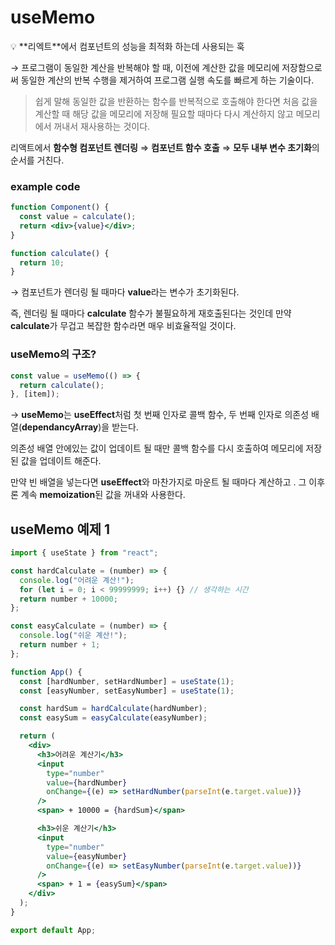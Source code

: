 # useMemo

<aside>
💡 **리엑트**에서 컴포넌트의 성능을 최적화 하는데 사용되는 훅

</aside>

→ 프로그램이 동일한 계산을 반복해야 할 때, 이전에 계산한 값을 메모리에 저장함으로써 동일한 계산의 반복 수행을 제거하여 프로그램 실행 속도를 빠르게 하는 기술이다.

> 쉽게 말해 동일한 값을 반환하는 함수를 반복적으로 호출해야 한다면 처음 값을 계산할 때 해당 값을 메모리에 저장해 필요할 때마다 다시 계산하지 않고 메모리에서 꺼내서 재사용하는 것이다.

리액트에서 **함수형 컴포넌트 렌더링** ⇒ **컴포넌트 함수 호출** ⇒ **모두 내부 변수 초기화**의 순서를 거친다.

### example code

```jsx
function Component() {
  const value = calculate();
  return <div>{value}</div>;
}

function calculate() {
  return 10;
}
```

→ 컴포넌트가 렌더링 될 때마다 **value**라는 변수가 초기화된다.

즉, 렌더링 될 때마다 **calculate** 함수가 불필요하게 재호출된다는 것인데 만약 **calculate**가 무겁고 복잡한 함수라면 매우 비효율적일 것이다.

### useMemo의 구조?

```jsx
const value = useMemo(() => {
  return calculate();
}, [item]);
```

→ **useMemo**는 **useEffect**처럼 첫 번째 인자로 콜백 함수, 두 번째 인자로 의존성 배열(**dependancyArray**)을 받는다.

의존성 배열 안에있는 값이 업데이트 될 때만 콜백 함수를 다시 호출하여 메모리에 저장된 값을 업데이트 해준다.

만약 빈 배열을 넣는다면 **useEffect**와 마찬가지로 마운트 될 때마다 계산하고 . 그 이후론 계속 **memoization**된 값을 꺼내와 사용한다.

## useMemo 예제 1

```jsx
import { useState } from "react";

const hardCalculate = (number) => {
  console.log("어려운 계산!");
  for (let i = 0; i < 99999999; i++) {} // 생각하는 시간
  return number + 10000;
};

const easyCalculate = (number) => {
  console.log("쉬운 계산!");
  return number + 1;
};

function App() {
  const [hardNumber, setHardNumber] = useState(1);
  const [easyNumber, setEasyNumber] = useState(1);

  const hardSum = hardCalculate(hardNumber);
  const easySum = easyCalculate(easyNumber);

  return (
    <div>
      <h3>어려운 계산기</h3>
      <input
        type="number"
        value={hardNumber}
        onChange={(e) => setHardNumber(parseInt(e.target.value))}
      />
      <span> + 10000 = {hardSum}</span>

      <h3>쉬운 계산기</h3>
      <input
        type="number"
        value={easyNumber}
        onChange={(e) => setEasyNumber(parseInt(e.target.value))}
      />
      <span> + 1 = {easySum}</span>
    </div>
  );
}

export default App;
```
